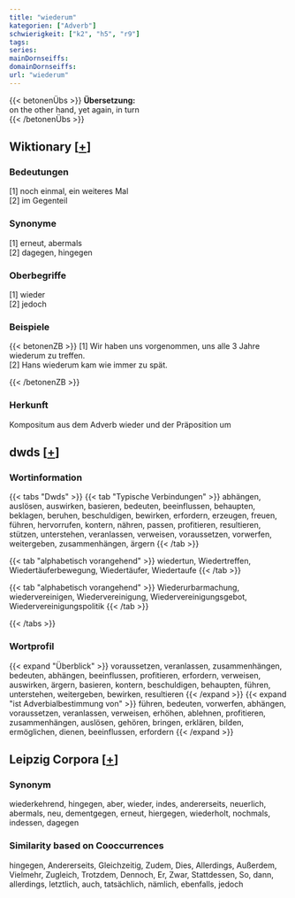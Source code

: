```yaml
---
title: "wiederum"
kategorien: ["Adverb"]
schwierigkeit: ["k2", "h5", "r9"]
tags:
series:
mainDornseiffs:
domainDornseiffs:
url: "wiederum"
---
```


{{< betonenÜbs >}}
**Übersetzung:**  
on the other hand, yet again, in turn  
{{< /betonenÜbs >}}

## Wiktionary [[+](https://de.wiktionary.org/wiki/wiederum)]

### Bedeutungen
[1] noch einmal, ein weiteres Mal  
[2] im Gegenteil  

### Synonyme
[1] erneut, abermals  
[2] dagegen, hingegen  

### Oberbegriffe
[1] wieder  
[2] jedoch  

### Beispiele
{{< betonenZB >}}
[1] Wir haben uns vorgenommen, uns alle 3 Jahre wiederum zu treffen.  
[2] Hans wiederum kam wie immer zu spät.  

{{< /betonenZB >}}
### Herkunft
Kompositum aus dem Adverb wieder und der Präposition um  



## dwds [[+](https://www.dwds.de/wb/wiederum)]

### Wortinformation
{{< tabs "Dwds" >}}
{{< tab "Typische Verbindungen" >}}
abhängen, auslösen, auswirken, basieren, bedeuten, beeinflussen, behaupten, beklagen, beruhen, beschuldigen, bewirken, erfordern, erzeugen, freuen, führen, hervorrufen, kontern, nähren, passen, profitieren, resultieren, stützen, unterstehen, veranlassen, verweisen, voraussetzen, vorwerfen, weitergeben, zusammenhängen, ärgern
{{< /tab >}}

{{< tab "alphabetisch vorangehend" >}}
wiedertun, Wiedertreffen, Wiedertäuferbewegung, Wiedertäufer, Wiedertaufe
{{< /tab >}}

{{< tab "alphabetisch vorangehend" >}}
Wiederurbarmachung, wiedervereinigen, Wiedervereinigung, Wiedervereinigungsgebot, Wiedervereinigungspolitik
{{< /tab >}}

{{< /tabs >}}

### Wortprofil
{{< expand "Überblick" >}} voraussetzen, veranlassen, zusammenhängen, bedeuten, abhängen, beeinflussen, profitieren, erfordern, verweisen, auswirken, ärgern, basieren, kontern, beschuldigen, behaupten, führen, unterstehen, weitergeben, bewirken, resultieren {{< /expand >}}
{{< expand "ist Adverbialbestimmung von" >}} führen, bedeuten, vorwerfen, abhängen, voraussetzen, veranlassen, verweisen, erhöhen, ablehnen, profitieren, zusammenhängen, auslösen, gehören, bringen, erklären, bilden, ermöglichen, dienen, beeinflussen, erfordern {{< /expand >}}

## Leipzig Corpora [[+](https://corpora.uni-leipzig.de/en/res?word=wiederum&corpusId=deu_newscrawl-public_2018)]


### Synonym
wiederkehrend, hingegen, aber, wieder, indes, andererseits, neuerlich, abermals, neu, dementgegen, erneut, hiergegen, wiederholt, nochmals, indessen, dagegen


### Similarity based on Cooccurrences
hingegen, Andererseits, Gleichzeitig, Zudem, Dies, Allerdings, Außerdem, Vielmehr, Zugleich, Trotzdem, Dennoch, Er, Zwar, Stattdessen, So, dann, allerdings, letztlich, auch, tatsächlich, nämlich, ebenfalls, jedoch

